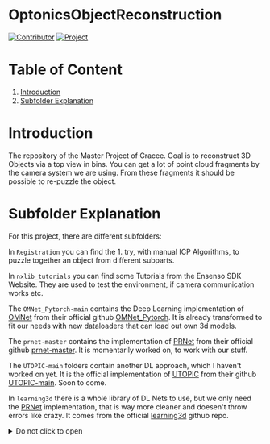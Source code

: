 # OptonicsObjectReconstruction
[![Contributor](https://img.shields.io/badge/contributor-cracee-brightgreen.svg)](https://github.com/Cracee)
[![Project](https://img.shields.io/badge/Project%20under%20supervision%20of-OPTONIC-blue.svg)](https://www.optonic.com/)

# Table of Content
<ol>
  <li><a href='#intro'>Introduction</a></li>
  <li><a href='#sub'>Subfolder Explanation</a></li>
</ol>

# <span id='intro'>Introduction</span>

The repository of the Master Project of Cracee. Goal is to reconstruct 3D Objects via a top view in bins. You can get a lot of point cloud fragments by the camera system we are using. From these fragments it should be possible to re-puzzle the object. 

# <span id='sub'>Subfolder Explanation</span>

For this project, there are different subfolders:

In `Registration` you can find the 1. try, with manual ICP Algorithms, to puzzle together an object from different subparts.

In `nxlib_tutorials` you can find some Tutorials from the Ensenso SDK Website. They are used to test the environment, if camera communication works etc.

The `OMNet_Pytorch-main` contains the Deep Learning implementation of [OMNet] from their official github [OMNet_Pytorch]. It is already transformed to fit our needs with new dataloaders that can load out own 3d models.

The `prnet-master` contains the implementation of [PRNet] from their official github [prnet-master]. It is momentarily worked on, to work with our stuff.

The `UTOPIC-main` folders contain another DL approach, which I haven't worked on yet. It is the official implementation of [UTOPIC] from their github [UTOPIC-main]. Soon to come. 

In `learning3d` there is a whole library of DL Nets to use, but we only need the [PRNet] implementation, that is way more cleaner and doesen't throw errors like crazy. It comes from the official [learning3d] github repo.

<details><summary>Do not click to open</summary>
  <ul>
    <li>Got you!</li>
    <li>Now you probably feel ashamed</li>
    <li>But that is ok</li>
    <li>I would have clicked it too</li>
    <li>Don't worry, be happy!</li>
  </ul>
</details>

[OMNet_Pytorch]: https://github.com/hxwork/OMNet_Pytorch
[OMNet]: https://openaccess.thecvf.com/content/ICCV2021/papers/Xu_OMNet_Learning_Overlapping_Mask_for_Partial-to-Partial_Point_Cloud_Registration_ICCV_2021_paper.pdf
[prnet-master]: https://github.com/WangYueFt/prnet
[PRNet]: https://arxiv.org/pdf/1910.12240.pdf
[UTOPIC-main]: https://github.com/ZhileiChen99/UTOPIC
[learning3d]: https://github.com/vinits5/learning3d
[UTOPIC]: https://arxiv.org/pdf/2208.02712.pdf
